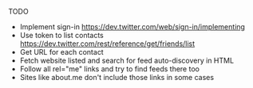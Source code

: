 TODO

- Implement sign-in https://dev.twitter.com/web/sign-in/implementing
- Use token to list contacts https://dev.twitter.com/rest/reference/get/friends/list
- Get URL for each contact
- Fetch website listed and search for feed auto-discovery in HTML
- Follow all rel="me" links and try to find feeds there too
- Sites like about.me don't include those links in some cases

